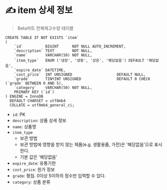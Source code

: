 # ✍️ item 상세 정보
> Beta마트 전체재고수량 테이블

```mariadb
CREATE TABLE IF NOT EXISTS `item`
(
    `id`          BIGINT      NOT NULL AUTO_INCREMENT,
    `description` TEXT        NOT NULL,
    `name`        VARCHAR(50) NOT NULL,
    `item_type`   ENUM ('냉장', '냉동', '상온', '해당없음') DEFAULT '해당없음',
    `expire_date` DATETIME,
    `cost_price`  INT UNSIGNED                    DEFAULT NULL,
    `grade`       TINYINT UNSIGNED                DEFAULT 0 CHECK (`grade` BETWEEN 0 AND 5),
    `category`    VARCHAR(50) NOT NULL,
    PRIMARY KEY (`id`)
) ENGINE = InnoDB
  DEFAULT CHARSET = utf8mb4
  COLLATE = utf8mb4_general_ci;
```

- `id`: PK
- `description`: 상품 상세 정보
- `name`: 상품명
- `item_type`
    - 보관 방법
    - 보관 방법에 영향을 받지 않는 제품(e.g. 생활용품, 가전)은 '해당없음'으로 표시한다.
    - 기본 값은 '해당없음'
- `expire_date`: 유통기한
- `cost_price`: 원가 정보
- `grade`: 평점. 0이상 5이하의 정수만 입력할 수 있다.
- `category`: 상품 분류
